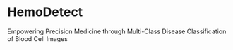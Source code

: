 # HemoDetect
Empowering Precision Medicine through Multi-Class Disease Classification of Blood Cell Images
